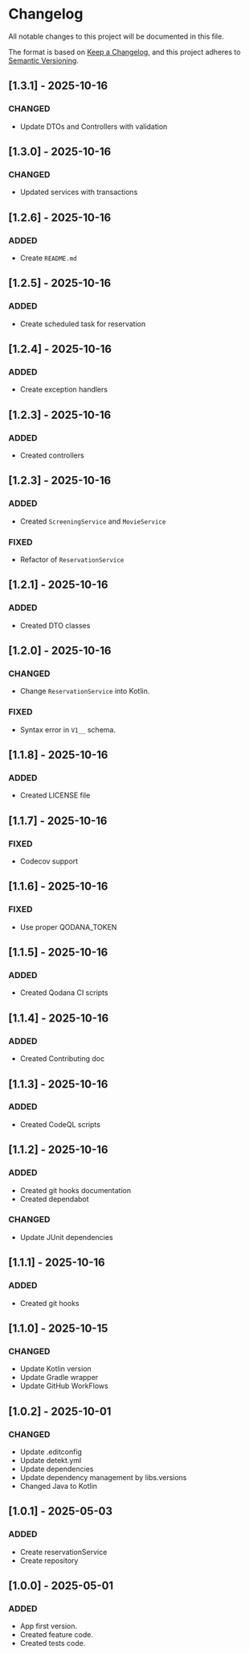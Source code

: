 # Changelog

All notable changes to this project will be documented in this file.

The format is based on [Keep a Changelog](https://keepachangelog.com/en/1.0.0/), and this project adheres
to [Semantic Versioning](https://semver.org/spec/v2.0.0.html).

## [1.3.1] - 2025-10-16

### CHANGED

- Update DTOs and Controllers with validation

## [1.3.0] - 2025-10-16

### CHANGED

- Updated services with transactions

## [1.2.6] - 2025-10-16

### ADDED

- Create `README.md`

## [1.2.5] - 2025-10-16

### ADDED

- Create scheduled task for reservation

## [1.2.4] - 2025-10-16

### ADDED

- Create exception handlers

## [1.2.3] - 2025-10-16

### ADDED

- Created controllers

## [1.2.3] - 2025-10-16

### ADDED

- Created `ScreeningService` and `MovieService`

### FIXED

- Refactor of `ReservationService`

## [1.2.1] - 2025-10-16

### ADDED

- Created DTO classes

## [1.2.0] - 2025-10-16

### CHANGED

- Change `ReservationService` into Kotlin.

### FIXED

- Syntax error in `V1__` schema.

## [1.1.8] - 2025-10-16

### ADDED

- Created LICENSE file

## [1.1.7] - 2025-10-16

### FIXED

- Codecov support

## [1.1.6] - 2025-10-16

### FIXED

- Use proper QODANA_TOKEN

## [1.1.5] - 2025-10-16

### ADDED

- Created Qodana CI scripts

## [1.1.4] - 2025-10-16

### ADDED

- Created Contributing doc

## [1.1.3] - 2025-10-16

### ADDED

- Created CodeQL scripts

## [1.1.2] - 2025-10-16

### ADDED

- Created git hooks documentation
- Created dependabot

### CHANGED

- Update JUnit dependencies

## [1.1.1] - 2025-10-16

### ADDED

- Created git hooks

## [1.1.0] - 2025-10-15

### CHANGED

- Update Kotlin version
- Update Gradle wrapper
- Update GitHub WorkFlows

## [1.0.2] - 2025-10-01

### CHANGED

- Update .editconfig
- Update detekt.yml
- Update dependencies
- Update dependency management by libs.versions
- Changed Java to Kotlin

## [1.0.1] - 2025-05-03

### ADDED

- Create reservationService
- Create repository

## [1.0.0] - 2025-05-01

### ADDED

- App first version.
- Created feature code.
- Created tests code.
